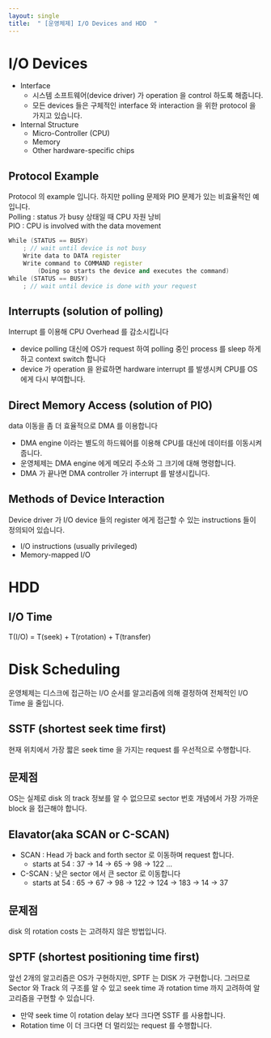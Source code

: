 ```yaml
---
layout: single
title:  " [운영체제] I/O Devices and HDD  "
---
```


I/O Devices
===
* Interface
    * 시스템 소프트웨어(device driver) 가 operation 을 control 하도록 해줍니다.
    * 모든 devices 들은 구체적인 interface 와 interaction 을 위한 protocol 을 가지고 있습니다.
* Internal Structure
    * Micro-Controller (CPU)
    * Memory
    * Other hardware-specific chips

Protocol Example
---
Protocol 의 example 입니다. 하지만 polling 문제와 PIO 문제가 있는 비효율적인 예 입니다.     
Polling : status 가 busy 상태일 때 CPU 자원 낭비     
PIO : CPU is involved with the data movement      
```c++
While (STATUS == BUSY)
    ; // wait until device is not busy
    Write data to DATA register
    Write command to COMMAND register
        (Doing so starts the device and executes the command)
While (STATUS == BUSY)
    ; // wait until device is done with your request
```

Interrupts (solution of polling)
---
Interrupt 를 이용해 CPU Overhead 를 감소시킵니다
* device polling 대신에 OS가 request 하여 polling 중인 process 를 sleep 하게 하고 context switch 합니다
* device 가 operation 을 완료하면 hardware interrupt 를 발생시켜 CPU를 OS에게 다시 부여합니다. 

Direct Memory Access (solution of PIO)
---
data 이동을 좀 더 효율적으로 DMA 를 이용합니다     
* DMA engine 이라는 별도의 하드웨어를 이용해 CPU를 대신에 데이터를 이동시켜 줍니다.
* 운영체제는 DMA engine 에게 메모리 주소와 그 크기에 대해 명령합니다.
* DMA 가 끝나면 DMA controller 가 interrupt 를 발생시킵니다.

Methods of Device Interaction
---
Device driver 가 I/O device 들의 register 에게 접근할 수 있는 instructions 들이 정의되어 있습니다.   
* I/O instructions (usually privileged)
* Memory-mapped I/O

HDD
===

I/O Time
---
T(I/O) = T(seek) + T(rotation) + T(transfer)

Disk Scheduling
===
운영체제는 디스크에 접근하는 I/O 순서를 알고리즘에 의해 결정하여 전체적인 I/O Time 을 줄입니다.

SSTF (shortest seek time first)
---
현재 위치에서 가장 짧은 seek time 을 가지는 request 를 우선적으로 수행합니다. 

문제점
---
OS는 실제로 disk 의 track 정보를 알 수 없으므로 sector 번호 개념에서 가장 가까운 block 을 접근해야 합니다.

Elavator(aka SCAN or C-SCAN)
---
* SCAN : Head 가 back and forth sector 로 이동하며 request 합니다.
    * starts at 54 : 37 -> 14 -> 65 -> 98 -> 122 ...
* C-SCAN : 낮은 sector 에서 큰 sector 로 이동합니다 
    * starts at 54 : 65 -> 67 -> 98 -> 122 -> 124 -> 183 -> 14 -> 37

문제점
---
disk 의 rotation costs 는 고려하지 않은 방법입니다.

SPTF (shortest positioning time first)
---
앞선 2개의 알고리즘은 OS가 구현하지만, SPTF 는 DISK 가 구현합니다. 그러므로 Sector 와 Track 의 구조를 알 수 있고 seek time 과 rotation time 까지 고려하여 알고리즘을 구현할 수 있습니다.      
* 만약 seek time 이 rotation delay 보다 크다면 SSTF 를 사용합니다.
* Rotation time 이 더 크다면 더 멀리있는 request 를 수행합니다.